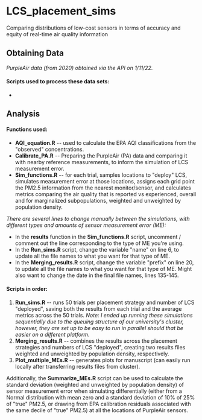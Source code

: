 # LCS_placement_sims
Comparing distributions of low-cost sensors in terms of accuracy and equity of real-time air quality information

## Obtaining Data

*PurpleAir data (from 2020) obtained via the API on 1/11/22.*

#### Scripts used to process these data sets:
* 



## Analysis

#### Functions used:
* __AQI_equation.R__ -- used to calculate the EPA AQI classifications from the "observed" concentrations.
* __Calibrate_PA.R__ -- Preparing the PurpleAir (PA) data and comparing it with nearby reference measurements, to inform the simulation of LCS measurement error.
* __Sim_functions.R__ -- for each trial, samples locations to "deploy" LCS, simulates measurement error at those locations, assigns each grid point the PM2.5 information from the nearest monitor/sensor, and calculates metrics comparing the air quality that is reported vs experienced, overall and for marginalized subpopulations, weighted and unweighted by population density.

*There are several lines to change manually between the simulations, with different types and amounts of sensor measurement error (ME):*
* In the __results__ function in the __Sim_functions.R__ script, uncomment / comment out the line corresponding to the type of ME you're using.
* In the __Run_sims.R__ script, change the variable "name" on line 6, to update all the file names to what you want for that type of ME.
* In the __Merging_results.R__ script, change the variable "prefix" on line 20, to update all the file names to what you want for that type of ME. Might also want to change the date in the final file names, lines 135-145. 

#### Scripts in order:
1. __Run_sims.R__ -- runs 50 trials per placement strategy and number of LCS "deployed", saving both the results from each trial and the average metrics across the 50 trials. *Note: I ended up running these simulations sequentially due to the queuing structure of our university's cluster, however, they are set up to be easy to run in parallel should that be easier on a different platform.*
2. __Merging_results.R__ -- combines the results across the placement strategies and numbers of LCS "deployed", creating two results files weighted and unweighted by population density, respectively.
3. __Plot_multiple_MEs.R__ -- generates plots for manuscript (can easily run locally after transferring results files from cluster).

Additionally, the __Summarize_MEs.R__ script can be used to calculate the standard deviation (weighted and unweighted by population density) of sensor measurement error when simulating differentially (either from a Normal distribution with mean zero and a standard deviation of 10% of 25% of "true" PM2.5, or drawing from EPA calibration residuals associated with the same decile of "true" PM2.5) at all the locations of PurpleAir sensors.
